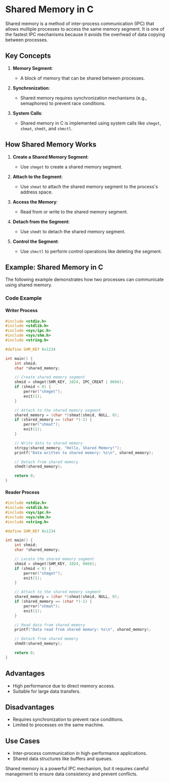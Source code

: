 # Shared Memory in C

Shared memory is a method of inter-process communication (IPC) that allows multiple processes to access the same memory segment. It is one of the fastest IPC mechanisms because it avoids the overhead of data copying between processes.

## Key Concepts

1. **Memory Segment**:
   - A block of memory that can be shared between processes.

2. **Synchronization**:
   - Shared memory requires synchronization mechanisms (e.g., semaphores) to prevent race conditions.

3. **System Calls**:
   - Shared memory in C is implemented using system calls like `shmget`, `shmat`, `shmdt`, and `shmctl`.

## How Shared Memory Works

1. **Create a Shared Memory Segment**:
   - Use `shmget` to create a shared memory segment.

2. **Attach to the Segment**:
   - Use `shmat` to attach the shared memory segment to the process's address space.

3. **Access the Memory**:
   - Read from or write to the shared memory segment.

4. **Detach from the Segment**:
   - Use `shmdt` to detach the shared memory segment.

5. **Control the Segment**:
   - Use `shmctl` to perform control operations like deleting the segment.

## Example: Shared Memory in C

The following example demonstrates how two processes can communicate using shared memory.

### Code Example

#### Writer Process

```c
#include <stdio.h>
#include <stdlib.h>
#include <sys/ipc.h>
#include <sys/shm.h>
#include <string.h>

#define SHM_KEY 0x1234

int main() {
    int shmid;
    char *shared_memory;

    // Create shared memory segment
    shmid = shmget(SHM_KEY, 1024, IPC_CREAT | 0666);
    if (shmid < 0) {
        perror("shmget");
        exit(1);
    }

    // Attach to the shared memory segment
    shared_memory = (char *)shmat(shmid, NULL, 0);
    if (shared_memory == (char *)-1) {
        perror("shmat");
        exit(1);
    }

    // Write data to shared memory
    strcpy(shared_memory, "Hello, Shared Memory!");
    printf("Data written to shared memory: %s\n", shared_memory);

    // Detach from shared memory
    shmdt(shared_memory);

    return 0;
}
```

#### Reader Process

```c
#include <stdio.h>
#include <stdlib.h>
#include <sys/ipc.h>
#include <sys/shm.h>
#include <string.h>

#define SHM_KEY 0x1234

int main() {
    int shmid;
    char *shared_memory;

    // Locate the shared memory segment
    shmid = shmget(SHM_KEY, 1024, 0666);
    if (shmid < 0) {
        perror("shmget");
        exit(1);
    }

    // Attach to the shared memory segment
    shared_memory = (char *)shmat(shmid, NULL, 0);
    if (shared_memory == (char *)-1) {
        perror("shmat");
        exit(1);
    }

    // Read data from shared memory
    printf("Data read from shared memory: %s\n", shared_memory);

    // Detach from shared memory
    shmdt(shared_memory);

    return 0;
}
```

## Advantages

- High performance due to direct memory access.
- Suitable for large data transfers.

## Disadvantages

- Requires synchronization to prevent race conditions.
- Limited to processes on the same machine.

## Use Cases

- Inter-process communication in high-performance applications.
- Shared data structures like buffers and queues.

Shared memory is a powerful IPC mechanism, but it requires careful management to ensure data consistency and prevent conflicts.